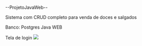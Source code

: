 --ProjetoJavaWeb--

Sistema com CRUD completo para venda de doces e salgados

Banco: Postgres
Java WEB

Tela de login
![](https://raw.githubusercontent.com/valterbarros/ProjetoJavaWeb/master/prints%20tela/Tela%20de%20login.png)
